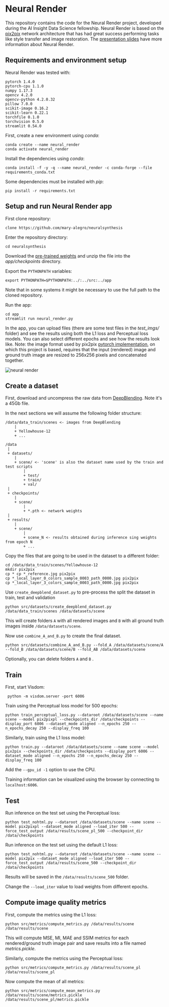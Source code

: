 # Neural Render
This repository contains the code for the Neural Render project, developed during the AI Insight Data Science fellowship.
Neural Render is based on the [pix2pix](https://phillipi.github.io/pix2pix/) network architecture that has had great success performing tasks like style transfer and image restoration. The [presentation slides](https://docs.google.com/presentation/d/16bGAosRl8geZuzGwm6Q3N-gMLayl0CALilGNiwU0zWs/edit#slide=id.g7d5c0ef7ba_0_8952) have more information about Neural Render.

## Requirements and environment setup
Neural Render was tested with:
```
pytorch 1.4.0 
pytorch-cpu 1.1.0 
numpy 1.17.3 
opencv 4.2.0   
opencv-python 4.2.0.32 
pillow 7.0.0  
scikit-image 0.16.2 
scikit-learn 0.22.1 
torchfile 0.1.0  
torchvision 0.5.0    
streamlit 0.54.0
```
First, create a new environment using _conda_:
```
conda create --name neural_render
conda activate neural_render
```
Install the dependencies using _conda_:
```
conda install -f -y -q --name neural_render -c conda-forge --file requirements_conda.txt
```
Some dependencies must be installed with _pip_: 
```
pip install -r requirements.txt
```

## Setup and run Neural Render app
First clone repository:
```
clone https://github.com/mary-alegro/neuralsynthesis
```

Enter the repository directory:
```
cd neuralsynthesis
```

Download the [pre-trained weights](https://www.dropbox.com/s/hgutluvc3r2lgwl/neural_render_weights.zip?dl=0)
and unzip the file into the _app/checkpoints_ directory.

Export the `PYTHONPATH` variables:
```
export PYTHONPATH=$PYTHONPATH:../:../src:../app
```
Note that in some systems it might be necessary to use the full path to the cloned repository.

Run the app:
```
cd app
streamlit run neural_render.py
```
In the app, you can upload files (there are some test files in the _test_imgs/_ folder) and see the results using both the L1 loss and Perceptual loss models. You can also select different epochs and see how the results look like. Note: the image format used by pix2pix [pytorch implementation](https://github.com/junyanz/pytorch-CycleGAN-and-pix2pix), on which this project is based, requires that the input (rendered) image and ground truth image are resized to 256x256 pixels and concatenated together. 


![neural render](./assets/app.gif)

## Create a dataset
First, download and uncompress the raw data from [DeepBlending](https://repo-sam.inria.fr/fungraph/deep-blending/data/DeepBlendingTrainingData.zip). Note it's a 45Gb file.

In the next sections we will assume the following folder structure:
```
/data/data_train/scenes <- images from DeepBlending
	|
	+ Yellowhouse-12
	+ ...

/data
 |
 + datasets/
 	|
 	+ scene/ <- 'scene' is also the dataset name used by the train and test scripts 
 		|
 		+ test/
 		+ train/
 		+ val/
 |
 + checkpoints/
 	|
 	+ scene/
 		|
 		+ *.pth <- network weights
 |
 + results/
 	|
 	+ scene/
 		|
 		+ scene_N <- results obtained during inference sing weights from epoch N
 		+ ...
```

Copy the files that are going to be used in the dataset to a different folder:
```
cd /data/data_train/scenes/Yellowhouse-12
mkdir pix2pix
cp * cp *_reference.jpg pix2pix
cp *_local_layer_0_colors_sample_0003_path_0000.jpg pix2pix
cp *_local_layer_3_colors_sample_0003_path_0000.jpg pix2pix
```

Use `create_deepblend_dataset.py` to pre-process the split the dataset in train, test and validation 
```
python src/datasets/create_deepblend_dataset.py /data/data_train/scenes /data/datasets/scene
```
This will create folders `A` with all rendered images and `B` with all ground truth images inside `/data/datasets/scene`. 

Now use `combine_A_and_B.py` to create the final dataset. 
```
python src/datasets/combine_A_and_B.py --fold_A /data/datasets/scene/A --fold_B /data/datasets/scene/B --fold_AB /data/datasets/scene
```

Optionally, you can delete folders `A` and `B` . 

## Train
First, start Visdom:
```
 python -m visdom.server -port 6006
```
Train using the Perceptual loss model for 500 epochs:
```
python train_perceptual_loss.py --dataroot /data/datasets/scene --name scene --model pix2pixpl --checkpoints_dir /data/checkpoints --display_port 6006 --dataset_mode aligned --n_epochs 250 --n_epochs_decay 250 --display_freq 100
```
Similarly, train using the L1 loss model:
```
python train.py --dataroot /data/datasets/scene --name scene --model pix2pix --checkpoints_dir /data/checkpoints --display_port 6006 --dataset_mode aligned --n_epochs 250 --n_epochs_decay 250 --display_freq 100
```
Add the `--gpu_id -1` option to use the CPU.

Training information can be visualized using the browser by connecting to `localhost:6006`. 

## Test
Run inference on the test set using the Perceptual loss:
```
python test_nohtml.py --dataroot /data/datasets/scene --name scene --model pix2pixpl --dataset_mode aligned --load_iter 500 --force_test_output /data/results/scene_pl_500 --checkpoint_dir /data/checkpoints
```

Run inference on the test set using the default L1 loss:
```
python test_nohtml.py --dataroot /data/datasets/scene --name scene --model pix2pix --dataset_mode aligned --load_iter 500 --force_test_output /data/results/scene_500 --checkpoint_dir /data/checkpoints
```
Results will be saved in the `/data/results/scene_500` folder.

Change the `--load_iter` value to load weights from different epochs.


## Compute image quality metrics
First, compute the metrics using the L1 loss:
```
python src/metrics/compute_metrics.py /data/results/scene /data/results/scene
```
This will compute MSE, MI, MAE and SSIM metrics for each rendered/ground truth image pair and save results into a file named _metrics.pickle_.

Similarly, compute the metrics using the Perceptual loss:
```
python src/metrics/compute_metrics.py /data/results/scene_pl /data/results/scene_pl
```

Now compute the mean of all metrics:
```
python src/metrics/compute_mean_metrics.py /data/results/scene/metrics.pickle /data/results/scene_pl/metrics.pickle
```


